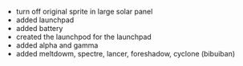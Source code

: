 - turn off original sprite in large solar panel
- added launchpad
- added battery
- created the launchpod for the launchpad
- added alpha and gamma
- added meltdowm, spectre, lancer, foreshadow, cyclone (bibuiban)
